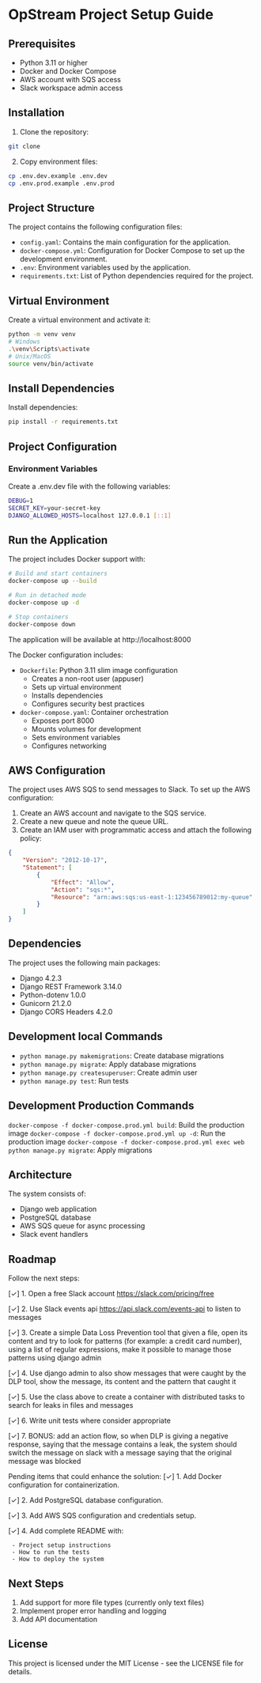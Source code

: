 # OpStream Project Setup Guide

## Prerequisites
- Python 3.11 or higher
- Docker and Docker Compose
- AWS account with SQS access
- Slack workspace admin access

## Installation

1. Clone the repository:

```bash
git clone
```

2. Copy environment files:
```bash
cp .env.dev.example .env.dev
cp .env.prod.example .env.prod
```

## Project Structure

The project contains the following configuration files:

- `config.yaml`: Contains the main configuration for the application.
- `docker-compose.yml`: Configuration for Docker Compose to set up the development environment.
- `.env`: Environment variables used by the application.
- `requirements.txt`: List of Python dependencies required for the project.

## Virtual Environment

Create a virtual environment and activate it:

```bash
python -m venv venv
# Windows
.\venv\Scripts\activate
# Unix/MacOS
source venv/bin/activate
```

## Install Dependencies

Install dependencies:

```bash
pip install -r requirements.txt
```

## Project Configuration

### Environment Variables

Create a .env.dev file with the following variables:

```bash
DEBUG=1
SECRET_KEY=your-secret-key
DJANGO_ALLOWED_HOSTS=localhost 127.0.0.1 [::1]
```

## Run the Application

The project includes Docker support with:
```bash
# Build and start containers
docker-compose up --build

# Run in detached mode
docker-compose up -d

# Stop containers
docker-compose down
```

The application will be available at http://localhost:8000

The Docker configuration includes:

- `Dockerfile`: Python 3.11 slim image configuration
  - Creates a non-root user (appuser)
  - Sets up virtual environment
  - Installs dependencies
  - Configures security best practices
- `docker-compose.yaml`: Container orchestration
  - Exposes port 8000
  - Mounts volumes for development
  - Sets environment variables
  - Configures networking

## AWS Configuration

The project uses AWS SQS to send messages to Slack. To set up the AWS configuration:

1. Create an AWS account and navigate to the SQS service.
2. Create a new queue and note the queue URL.
3. Create an IAM user with programmatic access and attach the following policy:
```json
{
    "Version": "2012-10-17",
    "Statement": [
        {
            "Effect": "Allow",
            "Action": "sqs:*",
            "Resource": "arn:aws:sqs:us-east-1:123456789012:my-queue"
        }
    ]
}
```

## Dependencies

The project uses the following main packages:

- Django 4.2.3
- Django REST Framework 3.14.0
- Python-dotenv 1.0.0
- Gunicorn 21.2.0
- Django CORS Headers 4.2.0

## Development local Commands

- `python manage.py makemigrations`: Create database migrations
- `python manage.py migrate`: Apply database migrations
- `python manage.py createsuperuser`: Create admin user
- `python manage.py test`: Run tests

## Development Production Commands

`docker-compose -f docker-compose.prod.yml build`: Build the production image
`docker-compose -f docker-compose.prod.yml up -d`: Run the production image
`docker-compose -f docker-compose.prod.yml exec web python manage.py migrate`: Apply migrations


## Architecture

The system consists of:

- Django web application
- PostgreSQL database
- AWS SQS queue for async processing
- Slack event handlers

## Roadmap

Follow the next steps:

[✓] 1. Open a free Slack account https://slack.com/pricing/free

[✓] 2. Use Slack events api https://api.slack.com/events-api to listen to messages

[✓] 3. Create a simple Data Loss Prevention tool that given a file, open its content and try to look for patterns (for example: a credit card number), using a list of regular expressions, make it possible to manage those patterns using django admin

[✓] 4. Use django admin to also show messages that were caught by the DLP tool, show the message, its content and the pattern that caught it

[✓] 5. Use the class above to create a container with distributed tasks to search for leaks in files and messages

[✓] 6. Write unit tests where consider appropriate

[✓] 7. BONUS: add an action flow, so when DLP is giving a negative response, saying that the message contains a leak, the system should switch the message on slack with a message saying that the original message was blocked

Pending items that could enhance the solution:
[✓] 1. Add Docker configuration for containerization.

[✓] 2. Add PostgreSQL database configuration.

[✓] 3. Add AWS SQS configuration and credentials setup.

[✓] 4. Add complete README with:

     - Project setup instructions
     - How to run the tests
     - How to deploy the system

## Next Steps

1. Add support for more file types (currently only text files)
2. Implement proper error handling and logging
3. Add API documentation

## License

This project is licensed under the MIT License - see the LICENSE file for details.